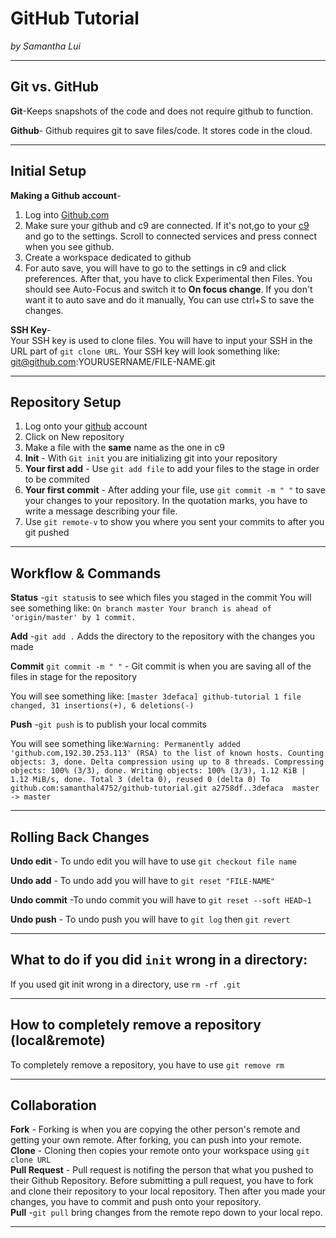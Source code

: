 # GitHub Tutorial

_by Samantha Lui_

---
## Git vs. GitHub
**Git**-Keeps snapshots of the code and does not require github to function.

**Github**- Github requires git to save files/code. It stores code in the cloud.

---
## Initial Setup
**Making a Github account**-  
1. Log into [Github.com](https://github.com/)
2. Make sure your github and c9 are connected. If it's not,go to your [c9](https://c9.io/) and go to the settings. Scroll to connected services and press connect when you see github.
3. Create a workspace dedicated to github
4. For auto save, you will have to go to the settings in c9 and click preferences. After that, you have to click Experimental then Files. You should see Auto-Focus and switch it to **On focus change**. If you don't want it to auto save and do it manually, You can use ctrl+S to save the changes.  

**SSH Key**-   
Your SSH key is used to clone files. You will have to input your SSH in the URL part of ```git clone URL```.
Your SSH key will look something like: git@github.com:YOURUSERNAME/FILE-NAME.git

---
## Repository Setup
1. Log onto your [github](https://github.com) account  
2. Click on New repository
3. Make a file with the **same** name as the one in c9
4. **Init** - With ```Git init``` you are initializing git into your repository  
5. **Your first add** - Use ```git add file``` to add your files to the stage in order to be commited  
6. **Your first commit** - After adding your file, use ```git commit -m " "``` to save your changes to your repository. In the quotation marks, you have to write a message describing your file.  
7. Use ```git remote-v``` to show you where you sent your commits to after you git pushed

---
## Workflow & Commands  

**Status** -```git status```is to see which files you staged in the commit 
You will see something like: ```On branch master
Your branch is ahead of 'origin/master' by 1 commit.```  

**Add** -```git add .``` Adds the directory to the repository with the changes you made  

**Commit** ```git commit -m " "``` - Git commit is when you are saving all of the files in stage for the repository

You will see something like: ```[master 3defaca] github-tutorial
 1 file changed, 31 insertions(+), 6 deletions(-)```  

**Push** -```git push``` is to publish your local commits   

You will see something like:```Warning: Permanently added 'github.com,192.30.253.113' (RSA) to the list of known hosts.
Counting objects: 3, done.
Delta compression using up to 8 threads.
Compressing objects: 100% (3/3), done.
Writing objects: 100% (3/3), 1.12 KiB | 1.12 MiB/s, done.
Total 3 (delta 0), reused 0 (delta 0)
To github.com:samanthal4752/github-tutorial.git
   a2758df..3defaca  master -> master```  
   
---
## Rolling Back Changes  

**Undo edit** - To undo edit you will have to use ```git checkout file name```  

**Undo add** - To undo add you will have to ```git reset "FILE-NAME"```  

**Undo commit** -To undo commit you will have to ```git reset --soft HEAD~1```  

**Undo push** - To undo push you will have to ```git log``` then ```git revert```

---
## What to do if you did ```init``` wrong in a directory:   

If you used git init wrong in a directory, use ```rm -rf .git``` 

---

## How to completely remove a repository (local&remote)
To completely remove a repository, you have to use ```git remove rm```

---
## Collaboration

**Fork** - Forking is when you are copying the other person's remote and getting your own remote. After forking, you can push into your remote.    
**Clone** - Cloning then copies your remote onto your workspace using ```git clone URL```    
**Pull Request** - Pull request is notifing the person that what you pushed to their Github Repository. Before submitting a pull request, you have to fork and clone their repository to your local repository. Then after you made your changes, you have to commit and push onto your repository.   
**Pull** -```git pull``` bring changes from the remote repo down to your local repo.

---


